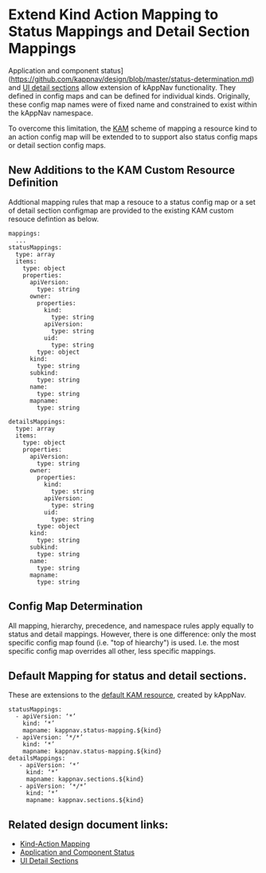 # Extend Kind Action Mapping to Status Mappings and Detail Section Mappings

Application and component status](https://github.com/kappnav/design/blob/master/status-determination.md) and [UI detail sections](https://github.com/kappnav/design/blob/master/ui-detail-sections.md) allow extension of kAppNav functionality. They defined in config maps and can be defined for individual kinds. Originally, these config map names were of fixed name and constrained to exist within the kAppNav namespace. 

To overcome this limitation, the [KAM]((https://github.com/kappnav/design/blob/master/actions-config-maps.md)) scheme of mapping a resource kind to an action config map will be extended to to support also status config maps or detail section config maps.

## New Additions to the KAM Custom Resource Definition
Addtional mapping rules that map a resouce to a status config map or a set of detail section configmap are provided to the existing KAM custom resouce defintion as below. 

```
mappings:
  ...
statusMappings:
  type: array
  items: 
    type: object 
    properties: 
      apiVersion:
        type: string 
      owner:
        properties:
          kind:
            type: string
          apiVersion:
            type: string
          uid:
            type: string
        type: object 
      kind: 
        type: string   
      subkind: 
        type: string
      name: 
        type: string 
      mapname: 
        type: string       

detailsMappings:
  type: array
  items: 
    type: object 
    properties: 
      apiVersion:
        type: string 
      owner:
        properties:
          kind:
            type: string
          apiVersion:
            type: string
          uid:
            type: string
        type: object 
      kind: 
        type: string
      subkind: 
        type: string
      name: 
        type: string
      mapname: 
        type: string 
```
## Config Map Determination

All mapping, hierarchy, precedence, and namespace rules apply equally to status and detail mappings.  However, there is one difference:  only the most specific config map found (i.e. "top of hiearchy") is used.  I.e. the most specific config map overrides all other, less specific mappings.  

## Default Mapping for status and detail sections. 

These are extensions to the [default KAM resource](https://github.com/kappnav/design/blob/master/kind-action-mapping.md#pre-defined-kindactionmapping-custom-resource), created by kAppNav.

```
statusMappings:
  - apiVersion: ‘*’
    kind: ‘*’
    mapname: kappnav.status-mapping.${kind}
  - apiVersion: ‘*/*’
    kind: ‘*’
    mapname: kappnav.status-mapping.${kind}
detailsMappings:
   - apiVersion: ‘*’
     kind: ‘*’
     mapname: kappnav.sections.${kind}
   - apiVersion: ‘*/*’
     kind: ‘*’
     mapname: kappnav.sections.${kind}
```

## Related design document links:
* [Kind-Action Mapping](https://github.com/kappnav/design/blob/master/actions-config-maps.md)
* [Application and Component Status](https://github.com/kappnav/design/blob/master/status-determination.md)
* [UI Detail Sections](https://github.com/kappnav/design/blob/master/ui-detail-sections.md)
